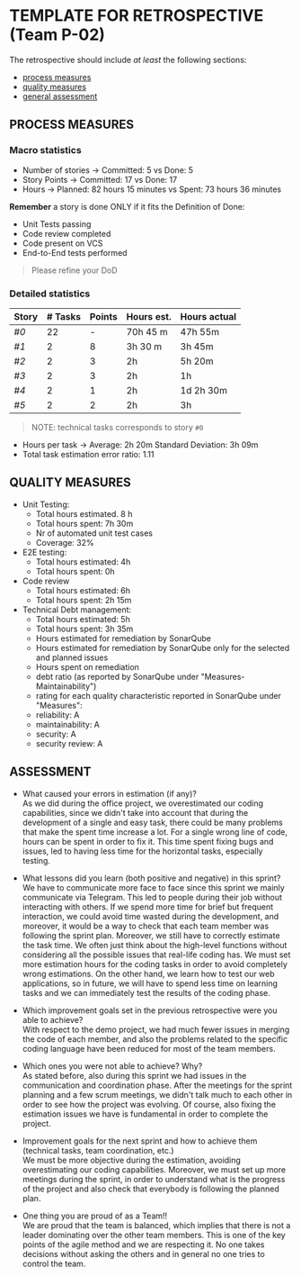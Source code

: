 TEMPLATE FOR RETROSPECTIVE (Team P-02)
=====================================

The retrospective should include _at least_ the following
sections:

- [process measures](#process-measures)
- [quality measures](#quality-measures)
- [general assessment](#assessment)

## PROCESS MEASURES 

### Macro statistics

- Number of stories → Committed: 5 vs Done: 5
- Story Points → Committed: 17 vs Done: 17
- Hours → Planned: 82 hours 15 minutes vs Spent: 73 hours 36 minutes

**Remember**  a story is done ONLY if it fits the Definition of Done:
 
- Unit Tests passing
- Code review completed
- Code present on VCS
- End-to-End tests performed

> Please refine your DoD 

### Detailed statistics

| Story  | # Tasks | Points | Hours est. | Hours actual |
|--------|---------|--------|------------|--------------|
| _#0_   |    22   |    -   |  70h 45 m  |     47h 55m  |
| _#1_   |    2    |    8   |   3h 30 m  |     3h 45m   |
| _#2_   |    2    |    3   |     2h     |    5h 20m    |
| _#3_   |    2    |    3   |     2h     |      1h      |
| _#4_   |    2    |    1   |     2h     |   1d 2h 30m  |
| _#5_   |    2    |    2   |     2h     |      3h      |

> NOTE: technical tasks corresponds to story `#0`


- Hours per task → Average: 2h 20m Standard Deviation: 3h 09m
- Total task estimation error ratio: 1.11

  
## QUALITY MEASURES 

- Unit Testing:
  - Total hours estimated. 8 h
  - Total hours spent: 7h 30m
  - Nr of automated unit test cases 
  - Coverage: 32%
- E2E testing:
  - Total hours estimated: 4h
  - Total hours spent: 0h
- Code review 
  - Total hours estimated: 6h
  - Total hours spent: 2h 15m
- Technical Debt management:
  - Total hours estimated: 5h
  - Total hours spent: 3h 35m
  - Hours estimated for remediation by SonarQube
  - Hours estimated for remediation by SonarQube only for the selected and planned issues 
  - Hours spent on remediation 
  - debt ratio (as reported by SonarQube under "Measures-Maintainability")
  - rating for each quality characteristic reported in SonarQube under "Measures":
   - reliability: A
   - maintainability: A
   - security: A
   - security review: A
  


## ASSESSMENT

- What caused your errors in estimation (if any)?<br/>
As we did during the office project, we overestimated our coding capabilities, since we didn't take into account that during the development of a single and easy task, there could be many problems that make the spent time increase a lot. For a single wrong line of code, hours can be spent in order to fix it. This time spent fixing bugs and issues, led to having less time for the horizontal tasks, especially  testing.


- What lessons did you learn (both positive and negative) in this sprint?<br/>
We have to communicate more face to face since this sprint we mainly communicate via Telegram. This led to people during their job without interacting with others. If we spend more time for brief but frequent interaction, we could avoid time wasted during the development, and moreover, it would be a way to check that each team member was following the sprint plan. 
Moreover, we still have to correctly estimate the task time. We often just think about the high-level functions without considering all the possible issues that real-life coding has. We must set more estimation hours for the coding tasks in order to avoid completely wrong estimations. 
On the other hand, we learn how to test our web applications, so in future, we will have to spend less time on learning tasks and we can immediately test the results of the coding phase. 

- Which improvement goals set in the previous retrospective were you able to achieve? <br/>
With respect to the demo project, we had much fewer issues in merging the code of each member, and also the problems related to the specific coding language have been reduced for most of the team members. 
  
- Which ones you were not able to achieve? Why?<br/>
As stated before, also during this sprint we had issues in the communication and coordination phase. After the meetings for the sprint planning and a few scrum meetings, we didn't talk much to each other in order to see how the project was evolving. 
Of course, also fixing the estimation issues we have is fundamental in order to complete the project.

- Improvement goals for the next sprint and how to achieve them (technical tasks, team coordination, etc.)<br/>
We must be more objective during the estimation, avoiding overestimating  our coding capabilities. 
Moreover, we must set up more meetings during the sprint, in order to understand what is the progress of the project and also check that everybody is following the planned plan.

- One thing you are proud of as a Team!!<br/>
We are proud that the team is balanced, which implies that there is not a leader dominating over the other team members. This is one of the key points of the agile method and we are respecting it. No one takes decisions without asking the others and in general no one tries to control the team.
